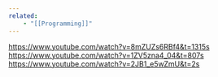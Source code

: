 ```yaml
---
related:
    - "[[Programming]]"
---
```


https://www.youtube.com/watch?v=8mZUZs6RBf4&t=1315s
https://www.youtube.com/watch?v=1ZV5zna4_04&t=807s
https://www.youtube.com/watch?v=2JB1_e5wZmU&t=2s
